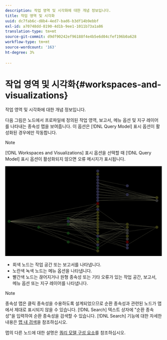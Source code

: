 ```yaml
---
description: 작업 영역 및 시각화에 대한 개념 정보입니다.
title: 작업 영역 및 시각화
uuid: dc7fab6c-d8b4-4ed7-bad6-b3df14b9ebbf
exl-id: a70748dd-8190-4d1b-9ee1-1011b73a1a86
translation-type: tm+mt
source-git-commit: d9df90242ef96188f4e4b5e6d04cfef196b0a628
workflow-type: tm+mt
source-wordcount: '163'
ht-degree: 3%

---
```


# 작업 영역 및 시각화{#workspaces-and-visualizations}

작업 영역 및 시각화에 대한 개념 정보입니다.

다음 그림은 노드에서 프로파일에 정의된 작업 영역, 보고서, 메뉴 옵션 및 지구 레이어를 나타내는 종속성 맵을 보여줍니다. 이 옵션은 [!DNL Query Model] 표시 옵션이 활성화된 경우에만 작동합니다.

>[!NOTE]
>
>[!DNL Workspaces and Visualizations] 표시 옵션을 선택할 때 [!DNL Query Model] 표시 옵션이 활성화되지 않으면 오류 메시지가 표시됩니다.

![](assets/vis_DependencyMap_QueryModelandWorkspaces.png)

* 회색 노드는 작업 공간 또는 보고서를 나타냅니다.
* 노란색 녹색 노드는 메뉴 옵션을 나타냅니다.
* 빨간색 노드는 끊어지거나 원형 종속성 또는 기타 오류가 있는 작업 공간, 보고서, 메뉴 옵션 또는 지구 레이어를 나타냅니다.

>[!NOTE]
>
>종속성 맵은 클릭 종속성을 수용하도록 설계되었으므로 순환 종속성과 관련된 노드가 맵에서 제대로 표시되지 않을 수 있습니다. [!DNL Search] 텍스트 상자에 &quot;순환 종속성&quot;을 입력하여 순환 종속성을 검색할 수 있습니다. [!DNL Search] 기능에 대한 자세한 내용은 [맵 내 검색](../../../../../home/c-get-started/c-admin-intrf/c-dataset-mgrs/c-dep-maps/t-srch-map.md#task-a1e7065a538d46c78a7d28676d880dfb)을 참조하십시오.

맵의 다른 노드에 대한 설명은 [쿼리 모델 구성 요소](../../../../../home/c-get-started/c-admin-intrf/c-dataset-mgrs/c-dep-maps/c-qry-mod-comp.md#concept-32c6dadd32f74179b026c7e96d47710f)를 참조하십시오.
